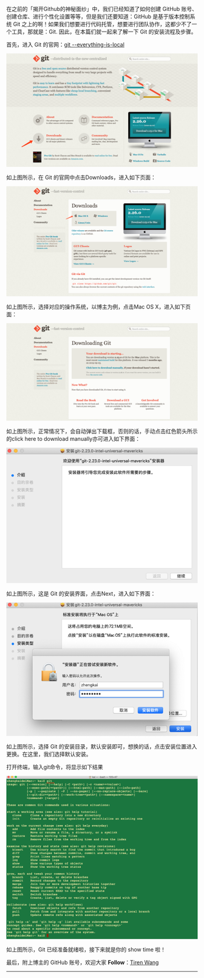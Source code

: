 在之前的「揭开Github的神秘面纱」中，我们已经知道了如何创建 GitHub 账号、创建仓库、进行个性化设置等等，但是我们还要知道：GitHub 是基于版本控制系统 Git 之上的啊！如果我们想要进行代码托管，想要进行团队协作，这都少不了一个工具，那就是：Git. 因此，在本篇们就一起来了解一下 Git 的安装流程及步骤。

首先，进入 Git 的官网：[git --everything-is-local](https://git-scm.com/)

![2-1-01](images/2-1-01.png)

如上图所示，在 Git 的官网中点击Downloads，进入如下页面：

![2-1-02](images/2-1-02.png)

如上图所示，选择对应的操作系统，以博主为例，点击Mac OS X，进入如下页面：

![2-1-03](images/2-1-03.png)

如上图所示，正常情况下，会自动弹出下载框，否则的话，手动点击红色箭头所示的click here to download manually亦可进入如下界面：

![2-1-03](images/2-1-04.png)

如上图所示，这是 Git 的安装界面，点击Next，进入如下界面：

![2-1-05](images/2-1-05.png)

如上图所示，选择 Git 的安装目录，默认安装即可，想换的话，点击安装位置进入更换。在这里，我们选择默认安装。



打开终端，输入git命令，将显示如下结果

![2-1-06](images/2-1-06.png)

如上图所示，Git 已经准备就绪啦，接下来就是你的 show time 啦！

最后，附上博主的 GitHub 账号，欢迎大家 **Follow**：[Tiren Wang](https://github.com/TirenWang)

------------------------------------------------------------------------------------------------


